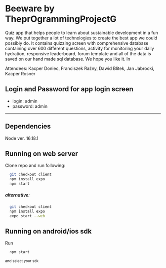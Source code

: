 
# Beeware by TheprOgrammingProjectG

Quiz app that helps people to learn about sustainable development in a fun way. We put together a lot of technologies to create the best app we could possibly do. It contains quizzing screen with comprehensive database containing over 600 different questions, activity for monitoring your daily hydration, responsive leaderboard, forum template and all of the data is saved on our hand made sql database. We hope you like it. In 

Attendees:
Kacper Doniec, Franciszek Raźny, Dawid Blitek, Jan Jabrocki, Kacper Rosner


## Login and Password for app login screen
- login: admin
- password: admin
--------------------------------------------------------------
## Dependencies
Node ver. 16.18.1
## Running on web server

Clone repo and run following:

```bash
  git checkout client
  npm install expo
  npm start
```

##### alternative:
```bash
  git checkout client
  npm install expo
  expo start --web
```
    

## Running on android/ios sdk

Run 

```bash
  npm start
```
<sup>and select your sdk</sup>


